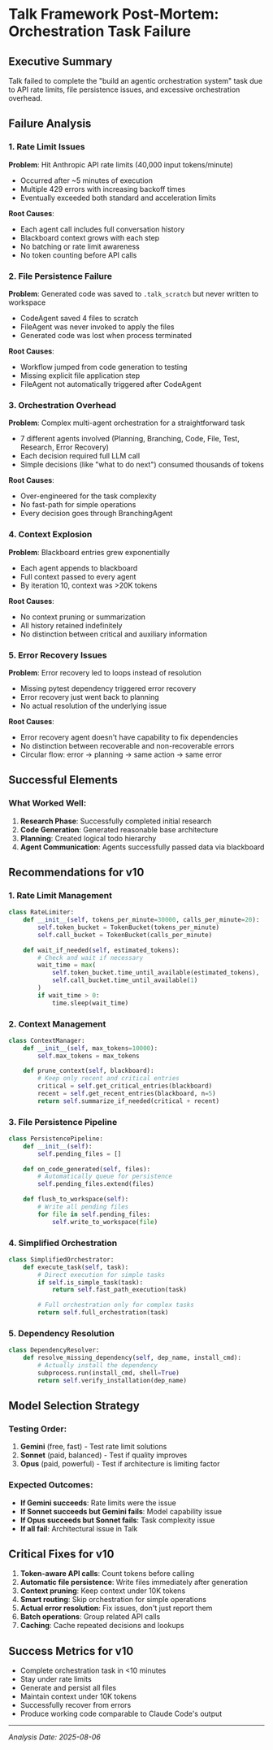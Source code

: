 # Talk Framework Post-Mortem: Orchestration Task Failure

## Executive Summary
Talk failed to complete the "build an agentic orchestration system" task due to API rate limits, file persistence issues, and excessive orchestration overhead.

## Failure Analysis

### 1. Rate Limit Issues
**Problem**: Hit Anthropic API rate limits (40,000 input tokens/minute)
- Occurred after ~5 minutes of execution
- Multiple 429 errors with increasing backoff times
- Eventually exceeded both standard and acceleration limits

**Root Causes**:
- Each agent call includes full conversation history
- Blackboard context grows with each step
- No batching or rate limit awareness
- No token counting before API calls

### 2. File Persistence Failure
**Problem**: Generated code was saved to `.talk_scratch` but never written to workspace
- CodeAgent saved 4 files to scratch
- FileAgent was never invoked to apply the files
- Generated code was lost when process terminated

**Root Causes**:
- Workflow jumped from code generation to testing
- Missing explicit file application step
- FileAgent not automatically triggered after CodeAgent

### 3. Orchestration Overhead
**Problem**: Complex multi-agent orchestration for a straightforward task
- 7 different agents involved (Planning, Branching, Code, File, Test, Research, Error Recovery)
- Each decision required full LLM call
- Simple decisions (like "what to do next") consumed thousands of tokens

**Root Causes**:
- Over-engineered for the task complexity
- No fast-path for simple operations
- Every decision goes through BranchingAgent

### 4. Context Explosion
**Problem**: Blackboard entries grew exponentially
- Each agent appends to blackboard
- Full context passed to every agent
- By iteration 10, context was >20K tokens

**Root Causes**:
- No context pruning or summarization
- All history retained indefinitely
- No distinction between critical and auxiliary information

### 5. Error Recovery Issues
**Problem**: Error recovery led to loops instead of resolution
- Missing pytest dependency triggered error recovery
- Error recovery just went back to planning
- No actual resolution of the underlying issue

**Root Causes**:
- Error recovery agent doesn't have capability to fix dependencies
- No distinction between recoverable and non-recoverable errors
- Circular flow: error → planning → same action → same error

## Successful Elements

### What Worked Well:
1. **Research Phase**: Successfully completed initial research
2. **Code Generation**: Generated reasonable base architecture
3. **Planning**: Created logical todo hierarchy
4. **Agent Communication**: Agents successfully passed data via blackboard

## Recommendations for v10

### 1. Rate Limit Management
```python
class RateLimiter:
    def __init__(self, tokens_per_minute=30000, calls_per_minute=20):
        self.token_bucket = TokenBucket(tokens_per_minute)
        self.call_bucket = TokenBucket(calls_per_minute)
    
    def wait_if_needed(self, estimated_tokens):
        # Check and wait if necessary
        wait_time = max(
            self.token_bucket.time_until_available(estimated_tokens),
            self.call_bucket.time_until_available(1)
        )
        if wait_time > 0:
            time.sleep(wait_time)
```

### 2. Context Management
```python
class ContextManager:
    def __init__(self, max_tokens=10000):
        self.max_tokens = max_tokens
    
    def prune_context(self, blackboard):
        # Keep only recent and critical entries
        critical = self.get_critical_entries(blackboard)
        recent = self.get_recent_entries(blackboard, n=5)
        return self.summarize_if_needed(critical + recent)
```

### 3. File Persistence Pipeline
```python
class PersistencePipeline:
    def __init__(self):
        self.pending_files = []
    
    def on_code_generated(self, files):
        # Automatically queue for persistence
        self.pending_files.extend(files)
    
    def flush_to_workspace(self):
        # Write all pending files
        for file in self.pending_files:
            self.write_to_workspace(file)
```

### 4. Simplified Orchestration
```python
class SimplifiedOrchestrator:
    def execute_task(self, task):
        # Direct execution for simple tasks
        if self.is_simple_task(task):
            return self.fast_path_execution(task)
        
        # Full orchestration only for complex tasks
        return self.full_orchestration(task)
```

### 5. Dependency Resolution
```python
class DependencyResolver:
    def resolve_missing_dependency(self, dep_name, install_cmd):
        # Actually install the dependency
        subprocess.run(install_cmd, shell=True)
        return self.verify_installation(dep_name)
```

## Model Selection Strategy

### Testing Order:
1. **Gemini** (free, fast) - Test rate limit solutions
2. **Sonnet** (paid, balanced) - Test if quality improves
3. **Opus** (paid, powerful) - Test if architecture is limiting factor

### Expected Outcomes:
- **If Gemini succeeds**: Rate limits were the issue
- **If Sonnet succeeds but Gemini fails**: Model capability issue
- **If Opus succeeds but Sonnet fails**: Task complexity issue
- **If all fail**: Architectural issue in Talk

## Critical Fixes for v10

1. **Token-aware API calls**: Count tokens before calling
2. **Automatic file persistence**: Write files immediately after generation
3. **Context pruning**: Keep context under 10K tokens
4. **Smart routing**: Skip orchestration for simple operations
5. **Actual error resolution**: Fix issues, don't just report them
6. **Batch operations**: Group related API calls
7. **Caching**: Cache repeated decisions and lookups

## Success Metrics for v10

- Complete orchestration task in <10 minutes
- Stay under rate limits
- Generate and persist all files
- Maintain context under 10K tokens
- Successfully recover from errors
- Produce working code comparable to Claude Code's output

---
*Analysis Date: 2025-08-06*